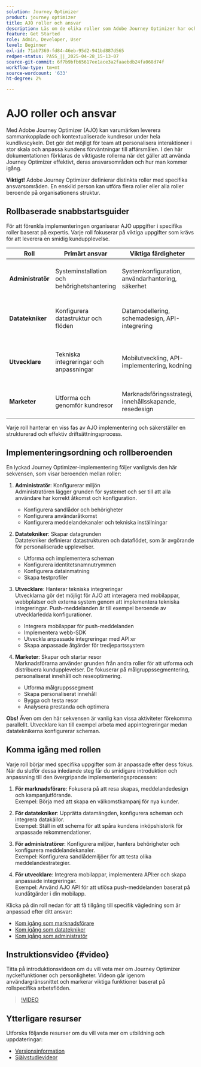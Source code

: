 ```yaml
---
solution: Journey Optimizer
product: journey optimizer
title: AJO roller och ansvar
description: Läs om de olika roller som Adobe Journey Optimizer har och deras ansvarsområden
feature: Get Started
role: Admin, Developer, User
level: Beginner
exl-id: 71ab7369-fd84-46eb-95d2-941bd887d565
redpen-status: PASS_||_2025-04-28_15-13-07
source-git-commit: 6f7b9bfb65617ee1ace3a2faaebdb24fa068d74f
workflow-type: tm+mt
source-wordcount: '633'
ht-degree: 2%

---
```



# AJO roller och ansvar

Med Adobe Journey Optimizer (AJO) kan varumärken leverera sammankopplade och kontextualiserade kundresor under hela kundlivscykeln. Det gör det möjligt för team att personalisera interaktioner i stor skala och anpassa kundens förväntningar till affärsmålen. I den här dokumentationen förklaras de viktigaste rollerna när det gäller att använda Journey Optimizer effektivt, deras ansvarsområden och hur man kommer igång.

**Viktigt!** Adobe Journey Optimizer definierar distinkta roller med specifika ansvarsområden. En enskild person kan utföra flera roller eller alla roller beroende på organisationens struktur.

## Rollbaserade snabbstartsguider

För att förenkla implementeringen organiserar AJO uppgifter i specifika roller baserat på expertis. Varje roll fokuserar på viktiga uppgifter som krävs för att leverera en smidig kundupplevelse.

| Roll | Primärt ansvar | Viktiga färdigheter | Vanliga uppgifter |
|-------------------|----------------------------------|--------------------------------|-----------------------------------------------|
| **Administratör** | Systeminstallation och behörighetshantering | Systemkonfiguration, användarhantering, säkerhet | Konfigurera sandlådor, hantera användare, konfigurera kanaler |
| **Datatekniker** | Konfigurera datastruktur och flöden | Datamodellering, schemadesign, API-integrering | Konfigurera scheman, hantera datauppsättningar, konfigurera datakällor |
| **Utvecklare** | Tekniska integreringar och anpassningar | Mobilutveckling, API-implementering, kodning | Integrera mobilappar, implementera API:er, skapa anpassade åtgärder |
| **Marketer** | Utforma och genomför kundresor | Marknadsföringsstrategi, innehållsskapande, resedesign | Skapa kampanjer, utforma resor, analysera rapporter |

Varje roll hanterar en viss fas av AJO implementering och säkerställer en strukturerad och effektiv driftsättningsprocess.

## Implementeringsordning och rollberoenden

En lyckad Journey Optimizer-implementering följer vanligtvis den här sekvensen, som visar beroenden mellan roller:

1. **Administratör**: Konfigurerar miljön\
   Administratören lägger grunden för systemet och ser till att alla användare har korrekt åtkomst och konfiguration.
   * Konfigurera sandlådor och behörigheter
   * Konfigurera användaråtkomst
   * Konfigurera meddelandekanaler och tekniska inställningar

2. **Datatekniker**: Skapar datagrunden\
   Datatekniker definierar datastrukturen och dataflödet, som är avgörande för personaliserade upplevelser.
   * Utforma och implementera scheman
   * Konfigurera identitetsnamnutrymmen
   * Konfigurera datainmatning
   * Skapa testprofiler

3. **Utvecklare**: Hanterar tekniska integreringar\
   Utvecklarna gör det möjligt för AJO att interagera med mobilappar, webbplatser och externa system genom att implementera tekniska integreringar. Push-meddelanden är till exempel beroende av utvecklarledda konfigurationer.
   * Integrera mobilappar för push-meddelanden
   * Implementera webb-SDK
   * Utveckla anpassade integreringar med API:er
   * Skapa anpassade åtgärder för tredjepartssystem

4. **Marketer**: Skapar och startar resor\
   Marknadsförarna använder grunden från andra roller för att utforma och distribuera kundupplevelser. De fokuserar på målgruppssegmentering, personaliserat innehåll och reseoptimering.
   * Utforma målgruppssegment
   * Skapa personaliserat innehåll
   * Bygga och testa resor
   * Analysera prestanda och optimera

**Obs!** Även om den här sekvensen är vanlig kan vissa aktiviteter förekomma parallellt. Utvecklare kan till exempel arbeta med appintegreringar medan datateknikerna konfigurerar scheman.

## Komma igång med rollen

Varje roll börjar med specifika uppgifter som är anpassade efter dess fokus. När du slutför dessa inledande steg får du smidigare introduktion och anpassning till den övergripande implementeringsprocessen:

1. **För marknadsförare**: Fokusera på att resa skapas, meddelandedesign och kampanjutförande.\
   Exempel: Börja med att skapa en välkomstkampanj för nya kunder.

2. **För datatekniker**: Upprätta datamängden, konfigurera scheman och integrera datakällor.\
   Exempel: Ställ in ett schema för att spåra kundens inköpshistorik för anpassade rekommendationer.

3. **För administratörer**: Konfigurera miljöer, hantera behörigheter och konfigurera meddelandekanaler.\
   Exempel: Konfigurera sandlådemiljöer för att testa olika meddelandestrategier.

4. **För utvecklare**: Integrera mobilappar, implementera API:er och skapa anpassade integreringar.\
   Exempel: Använd AJO API för att utlösa push-meddelanden baserat på kundåtgärder i din mobilapp.

Klicka på din roll nedan för att få tillgång till specifik vägledning som är anpassad efter ditt ansvar:

* [Kom igång som marknadsförare](path/marketer.md)
* [Kom igång som datatekniker](path/data-engineer.md)
* [Kom igång som administratör](path/administrator.md)

## Instruktionsvideo {#video}

Titta på introduktionsvideon om du vill veta mer om Journey Optimizer nyckelfunktioner och personligheter. Videon går igenom användargränssnittet och markerar viktiga funktioner baserat på rollspecifika arbetsflöden.

>[!VIDEO](https://video.tv.adobe.com/v/3424995?quality=12)

## Ytterligare resurser

Utforska följande resurser om du vill veta mer om utbildning och uppdateringar:

* [Versionsinformation](../rn/release-notes.md)
* [Självstudievideor](https://experienceleague.adobe.com/docs/journey-optimizer-learn/tutorials/overview.html)